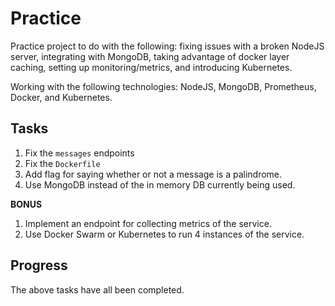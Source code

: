 # Practice
Practice project to do with the following: fixing issues with a broken NodeJS server, integrating with MongoDB, taking advantage of docker layer caching, setting up monitoring/metrics, and introducing Kubernetes. 

Working with the following technologies: NodeJS, MongoDB, Prometheus, Docker, and Kubernetes.

## Tasks
1. Fix the `messages` endpoints
2. Fix the `Dockerfile`
3. Add flag for saying whether or not a message is a palindrome.
4. Use MongoDB instead of the in memory DB currently being used.

**BONUS**
1. Implement an endpoint for collecting metrics of the service.
2. Use Docker Swarm or Kubernetes to run 4 instances of the service.


## Progress
The above tasks have all been completed.
